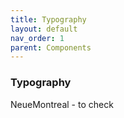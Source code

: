```yaml
---
title: Typography
layout: default
nav_order: 1
parent: Components
---
```

 
### Typography
 
NeueMontreal - to check